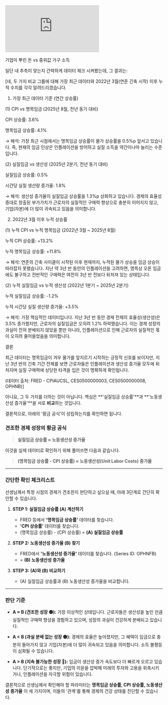 
<div class="embed-container"><iframe src="https://fred.stlouisfed.org/graph/graph-landing.php?g=1MimI&width=670&height=475" scrolling="no" frameborder="0" style="overflow:hidden;" allowTransparency="true" loading="lazy"></iframe></div><script src="https://fred.stlouisfed.org/assets/research/fred-graph-react/build/embed.min.js" type="text/javascript"></script>

기업이 뿌린 돈 vs 중위값 가구 소득





일단 내 추측이 맞는지 간략하게 데이터 체크 시켜봤는데, 그 결과는:

[네, 두 가지 비교 그룹에 대해 가장 최근 데이터와 2022년 3월(연준 긴축 시작) 이후 누적 수치를 각각 알려드리겠습니다.

1. 가장 최근 데이터 기준 (연간 상승률)

(1) CPI vs 명목임금 (2025년 8월, 전년 동기 대비)

CPI 상승률: 3.6%

명목임금 상승률: 4.1%

→ 해석: 가장 최근 시점에서는 명목임금 상승률이 물가 상승률을 0.5%p 앞서고 있습니다. 즉, 현재의 임금 인상은 인플레이션을 방어하고 실질 소득을 약간이나마 늘리는 수준입니다.

(2) 실질임금 vs 생산성 (2025년 2분기, 전년 동기 대비)

실질임금 상승률: 0.5%

시간당 실질 생산량 증가율: 1.8%

→ 해석: 생산성 증가율이 실질임금 상승률을 1.3%p 상회하고 있습니다. 경제의 효율성 증대로 창출된 부가가치가 근로자의 실질적인 구매력 향상으로 충분히 이어지지 않고, 기업(자본)에 더 많이 귀속되고 있음을 의미합니다.

2. 2022년 3월 이후 누적 상승률

(1) 누적 CPI vs 누적 명목임금 (2022년 3월 ~ 2025년 8월)

누적 CPI 상승률: +13.2%

누적 명목임금 상승률: +11.8%

→ 해석: 연준의 긴축 사이클이 시작된 이후 현재까지, 누적된 물가 상승을 임금 상승이 따라잡지 못했습니다. 지난 약 3년 반 동안의 인플레이션을 고려하면, 명목상 오른 임금에도 불구하고 전반적인 구매력은 여전히 3년 반 전보다 뒤처져 있는 상태입니다.

(2) 누적 실질임금 vs 누적 생산성 (2022년 1분기 ~ 2025년 2분기)

누적 실질임금 상승률: -1.2%

누적 시간당 실질 생산량 증가율: +3.5%

→ 해석: 가장 핵심적인 데이터입니다. 지난 3년 반 동안 경제 전체의 효율성(생산성)은 3.5% 증가했지만, 근로자의 실질임금은 오히려 1.2% 하락했습니다. 이는 경제 성장의 과실이 전혀 분배되지 않았을 뿐만 아니라, 인플레이션으로 인해 근로자의 실질적인 몫이 오히려 줄어들었음을 의미합니다.

결론

최근 데이터는 명목임금이 겨우 물가를 앞지르기 시작하는 긍정적 신호를 보이지만, 지난 3년 반의 긴축 기간 전체를 보면 근로자들은 인플레이션과 생산성 증가율 모두에 뒤처지며 실질 구매력에 상당한 타격을 입은 것이 명확하게 확인됩니다.

(데이터 출처: FRED - CPIAUCSL, CES0500000003, CES0500000008, OPHNB)]


아니요, 그 두 가지를 더하는 것이 아닙니다. 핵심은 **'실질임금 상승률'**과 **'노동생산성 증가율'**을 서로 **비교**하는 것입니다.

결론적으로, 아래의 '황금 공식'이 성립하는지를 확인하면 됩니다.

### 견조한 경제 성장의 황금 공식

> **실질임금 상승률 ≈ 노동생산성 증가율**

이것을 실제 데이터로 확인하기 위해 풀어쓰면 다음과 같습니다.

> **(명목임금 상승률 - CPI 상승률) ≈ 노동생산성(Unit Labor Costs) 증가율**

---
### 간단한 확인 체크리스트

선생님께서 특정 시점의 경제가 견조한지 판단하고 싶으실 때, 아래 3단계로 간단히 확인할 수 있습니다.

1.  **STEP 1: 실질임금 상승률 (A) 계산하기**
    * FRED 등에서 **'명목임금 상승률'** 데이터를 찾습니다.
    * **'CPI 상승률'** 데이터를 찾습니다.
    * (명목임금 상승률) - (CPI 상승률) = **(A) 실질임금 상승률**

2.  **STEP 2: 노동생산성 증가율 (B) 찾기**
    * FRED에서 **'노동생산성 증가율'** 데이터를 찾습니다. (Series ID: OPHNFB)
    * = **(B) 노동생산성 증가율**

3.  **STEP 3: (A)와 (B) 비교하기**
    * (A) 실질임금 상승률과 (B) 노동생산성 증가율을 비교합니다.

---
### 판단 기준

* **A ≈ B (견조한 성장 🟢):** 가장 이상적인 상태입니다. 근로자들은 생산성을 높인 만큼 실질적인 구매력 향상을 경험하고 있으며, 성장의 과실이 건강하게 분배되고 있습니다.

* **A < B (과실 분배 없는 성장 🟡):** 경제의 효율은 높아졌지만, 그 혜택이 임금으로 충분히 돌아가지 않고 기업(자본)에 더 많이 귀속되고 있음을 의미합니다. 소득 불평등이 심화될 수 있습니다.

* **A > B (지속 불가능한 성장 🔴):** 임금이 생산성 증가 속도보다 더 빠르게 오르고 있습니다. 단기적으로는 좋지만, 기업의 이윤을 압박해 미래의 투자와 고용을 위축시키거나, 인플레이션을 자극할 위험이 있습니다.

결론적으로 선생님께서 확인해야 할 파라미터는 **명목임금 상승률, CPI 상승률, 노동생산성 증가율** 이 세 가지이며, 이들의 '관계'를 통해 경제의 건강 상태를 진단할 수 있습니다.
